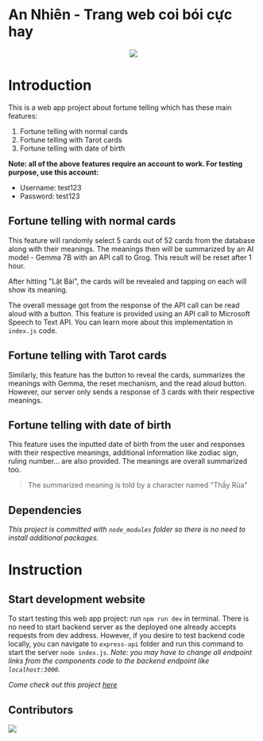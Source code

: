 # An Nhiên - Trang web coi bói cực hay

<p align="center"> <img src="https://static.overlay-tech.com/assets/9b8f6e55-f5d0-42d0-b508-be81c2425e2f.png"> </p>

# Introduction
This is a web app project about fortune telling which has these main features:
1. Fortune telling with normal cards
2. Fortune telling with Tarot cards
3. Fortune telling with date of birth

**Note: all of the above features require an account to work. For testing purpose, use this account:**
- Username: test123
- Password: test123


## Fortune telling with normal cards
This feature will randomly select 5 cards out of 52 cards from the database along with their meanings. The meanings then will be summarized by an AI model - Gemma 7B with an API call to Grog. This result will be reset after 1 hour.

After hitting "Lật Bài", the cards will be revealed and tapping on each will show its meaning.

The overall message got from the response of the API call can be read aloud with a button. This feature is provided using an API call to Microsoft Speech to Text API. You can learn more about this implementation in `index.js` code.

## Fortune telling with Tarot cards
Similarly, this feature has the button to reveal the cards, summarizes the meanings with Gemma, the reset mechanism, and the read aloud button. However, our server only sends a response of 3 cards with their respective meanings.

## Fortune telling with date of birth
This feature uses the inputted date of birth from the user and responses with their respective meanings, additional information like zodiac sign, ruling number... are also provided. The meanings are overall summarized too.

> The summarized meaning is told by a character named "Thầy Rùa"

## Dependencies
*This project is committed with `node_modules` folder so there is no need to install additional packages.*

# Instruction
## Start development website
To start testing this web app project: run `npm run dev` in terminal.
There is no need to start backend server as the deployed one already accepts requests from dev address. However, if you desire to test backend code locally, you can navigate to `express-api` folder and run this command to start the server `node index.js`.
*Note: you may have to change all endpoint links from the components code to the backend endpoint like `localhost:3000`.*

*Come check out this project [here](https://coiboicuchay.social)*

## Contributors
<a href="https://github.com/thnbih/Harmonious-Living-Website/graphs/contributors">
  <img src="https://contrib.rocks/image?repo=thnbih/Harmonious-Living-Website" />
</a>